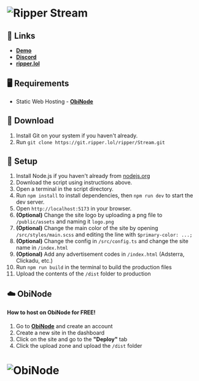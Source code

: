 # ![Ripper Stream](https://assets.lol/media/streaming-screenshot-1-2023-03-17.png)

## 🔗 Links
- **[Demo](https://riptv.net)**
- **[Discord](https://ripper.lol/discord.html)**
- **[ripper.lol](https://ripper.lol)**

## 🖥️ Requirements
- Static Web Hosting - **[ObiNode](https://l.obinode.com/lhDqRb)**

## 📂 Download

1. Install Git on your system if you haven't already.
2. Run `git clone https://git.ripper.lol/ripper/Stream.git`

## 🔧 Setup
1. Install Node.js if you haven't already from [nodejs.org](https://nodejs.org)
2. Download the script using instructions above.
3. Open a terminal in the script directory.
4. Run `npm install` to install dependencies, then `npm run dev` to start the dev server.
5. Open `http://localhost:5173` in your browser.
6. **(Optional)** Change the site logo by uploading a png file to `/public/assets` and naming it `logo.png`
7. **(Optional)** Change the main color of the site by opening `/src/styles/main.scss` and editing the line with `$primary-color: ...;`
8. **(Optional)** Change the config in `/src/config.ts` and change the site name in `/index.html`
9. **(Optional)** Add any advertisement codes in `/index.html` (Adsterra, Clickadu, etc.)
10. Run `npm run build` in the terminal to build the production files
11. Upload the contents of the `/dist` folder to production

## ☁️ ObiNode
#### How to host on ObiNode for FREE!
1. Go to **[ObiNode](https://l.obinode.com/cNi7ms)** and create an account
2. Create a new site in the dashboard
3. Click on the site and go to the **"Deploy"** tab
4. Click the upload zone and upload the `/dist` folder

# ![ObiNode](https://api.rypr.io/files/view/311303b6-8d68-4fed-8572-06810d7d2d9d/firefox_BirEYoDRdu.png)